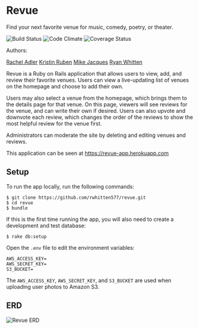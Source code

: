 # Revue

Find your next favorite venue for music, comedy, poetry, or theater.

![Build Status](https://codeship.com/projects/84a64250-250a-0134-b9d2-7683f31e7ecf/status?branch=master)
![Code Climate](https://codeclimate.com/github/rwhitten577/revue.png)
![Coverage Status](https://coveralls.io/repos/rwhitten577/revue/badge.png)

Authors:

[Rachel Adler](https://github.com/raadler)
[Kristin Ruben](https://github.com/kristinruben)
[Mike Jacques](https://github.com/michael-jacques)
[Ryan Whitten](https://github.com/rwhitten577)

Revue is a Ruby on Rails application that allows users to view, add, and review their favorite venues. Users can view a live-updating list of venues on the homepage and choose to add their own.

Users may also select a venue from the homepage, which brings them to the details page for that venue. On this page, viewers will see reviews for the venue, and can write their own if desired. Users can also upvote and downvote each review, which changes the order of the reviews to show the most helpful review for the venue first.

Administrators can moderate the site by deleting and editing venues and reviews.

This application can be seen at https://revue-app.herokuapp.com

## Setup

To run the app locally, run the following commands:

```no-highlight
$ git clone https://github.com/rwhitten577/revue.git
$ cd revue
$ bundle
```

If this is the first time running the app, you will also need to create a development and test database:

```no-highlight
$ rake db:setup
```

Open the `.env` file to edit the environment variables:

```no-highlight
AWS_ACCESS_KEY=
AWS_SECRET_KEY=
S3_BUCKET=
```

The `AWS_ACCESS_KEY`, `AWS_SECRET_KEY`, and `S3_BUCKET` are used when uploading user photos to Amazon S3.

## ERD

![Revue ERD](http://oi66.tinypic.com/f44kra.jpg)
